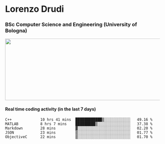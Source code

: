 # Lorenzo Drudi
### BSc Computer Science and Engineering (University of Bologna)

<img src="https://github-readme-stats-lorenzodrudi.vercel.app/api?username=LorenzoDrudi&count_private=true&show_icons=true&theme=gruvbox" height=200px width=550px>

<!---Use wakatime plugins to track the coding time--->
#### Real time coding activity (in the last 7 days)
<!--START_SECTION:waka-->

```text
C++             10 hrs 41 mins  ████████████▒░░░░░░░░░░░░   49.16 %
MATLAB          8 hrs 7 mins    █████████▒░░░░░░░░░░░░░░░   37.38 %
Markdown        28 mins         ▓░░░░░░░░░░░░░░░░░░░░░░░░   02.20 %
JSON            23 mins         ▒░░░░░░░░░░░░░░░░░░░░░░░░   01.77 %
ObjectiveC      22 mins         ▒░░░░░░░░░░░░░░░░░░░░░░░░   01.70 %
```

<!--END_SECTION:waka-->
